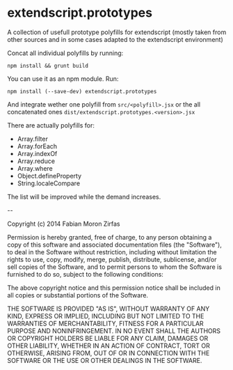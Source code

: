 extendscript.prototypes
=======================


A collection of usefull prototype polyfills for extendscript (mostly taken from other sources and in some cases adapted to the extendscript environment)

Concat all individual polyfills by running:  

    npm install && grunt build

You can use it as an npm module. Run:

    npm install (--save-dev) extendscript.prototypes
    
And integrate wether one polyfill from `src/<polyfill>.jsx` or the all concatenated ones `dist/extendscript.prototypes.<version>.jsx`

There are actually polyfills for:
- Array.filter
- Array.forEach
- Array.indexOf
- Array.reduce
- Array.where
- Object.defineProperty
- String.localeCompare

The list will be improved while the demand increases.


--

Copyright (c) 2014 Fabian Moron Zirfas

Permission is hereby granted, free of charge, to any person obtaining a copy
of this software and associated documentation files (the "Software"), to deal
in the Software without restriction, including without limitation the rights
to use, copy, modify, merge, publish, distribute, sublicense, and/or sell
copies of the Software, and to permit persons to whom the Software is
furnished to do so, subject to the following conditions:

The above copyright notice and this permission notice shall be included in all
copies or substantial portions of the Software.

THE SOFTWARE IS PROVIDED "AS IS", WITHOUT WARRANTY OF ANY KIND, EXPRESS OR
IMPLIED, INCLUDING BUT NOT LIMITED TO THE WARRANTIES OF MERCHANTABILITY,
FITNESS FOR A PARTICULAR PURPOSE AND NONINFRINGEMENT. IN NO EVENT SHALL THE
AUTHORS OR COPYRIGHT HOLDERS BE LIABLE FOR ANY CLAIM, DAMAGES OR OTHER
LIABILITY, WHETHER IN AN ACTION OF CONTRACT, TORT OR OTHERWISE, ARISING FROM,
OUT OF OR IN CONNECTION WITH THE SOFTWARE OR THE USE OR OTHER DEALINGS IN THE
SOFTWARE.
